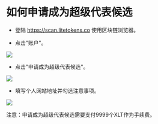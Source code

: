 # 如何申请成为超级代表候选

+ 登陆 https://scan.litetokens.co 使用区块链浏览器。

+ 点击"账户"。

![](https://raw.githubusercontent.com/ybhgenius/Documentation/master/images/Blockchain-Explorer/竞选超级代表/点击账户.jpg)

+ 点击"申请成为超级代表候选"。

![](https://raw.githubusercontent.com/ybhgenius/Documentation/master/images/Blockchain-Explorer/竞选超级代表/申请成为超级代表候选.jpg)

+ 填写个人网站地址并勾选注意事项。

![](https://raw.githubusercontent.com/ybhgenius/Documentation/master/images/Blockchain-Explorer/竞选超级代表/填写网站地址并勾选.jpg)

注意：申请成为超级代表候选需要支付9999个XLT作为手续费。
